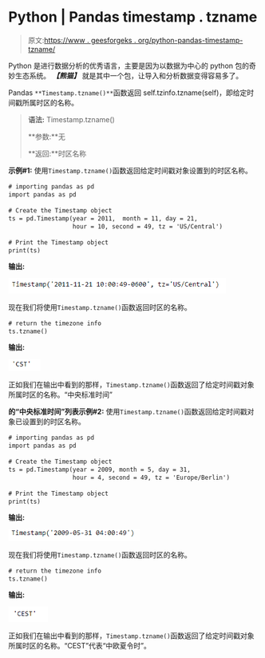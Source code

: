 # Python | Pandas timestamp . tzname

> 原文:[https://www . geesforgeks . org/python-pandas-timestamp-tzname/](https://www.geeksforgeeks.org/python-pandas-timestamp-tzname/)

Python 是进行数据分析的优秀语言，主要是因为以数据为中心的 python 包的奇妙生态系统。 ***【熊猫】*** 就是其中一个包，让导入和分析数据变得容易多了。

Pandas `**Timestamp.tzname()**`函数返回 self.tzinfo.tzname(self)，即给定时间戳所属时区的名称。

> **语法:** Timestamp.tzname()
> 
> **参数:**无
> 
> **返回:**时区名称

**示例#1:** 使用`Timestamp.tzname()`函数返回给定时间戳对象设置到的时区名称。

```
# importing pandas as pd
import pandas as pd

# Create the Timestamp object
ts = pd.Timestamp(year = 2011,  month = 11, day = 21, 
                  hour = 10, second = 49, tz = 'US/Central') 

# Print the Timestamp object
print(ts)
```

**输出:**

![](img/46bacf48d4678c79bc6cd69f1866e796.png)

现在我们将使用`Timestamp.tzname()`函数返回时区的名称。

```
# return the timezone info
ts.tzname()
```

**输出:**

![](img/6307ec7b3f858bef53d34c7f35f40407.png)

正如我们在输出中看到的那样，`Timestamp.tzname()`函数返回了给定时间戳对象所属时区的名称。“中央标准时间”

**的“中央标准时间”列表示例#2:** 使用`Timestamp.tzname()`函数返回给定时间戳对象已设置到的时区名称。

```
# importing pandas as pd
import pandas as pd

# Create the Timestamp object
ts = pd.Timestamp(year = 2009, month = 5, day = 31, 
                  hour = 4, second = 49, tz = 'Europe/Berlin')

# Print the Timestamp object
print(ts)
```

**输出:**

![](img/7a8204280757021b74e4088cca2b61e9.png)

现在我们将使用`Timestamp.tzname()`函数返回时区的名称。

```
# return the timezone info
ts.tzname()
```

**输出:**

![](img/38c90468c2e4f152fcaa893df8ed6271.png)

正如我们在输出中看到的那样，`Timestamp.tzname()`函数返回了给定时间戳对象所属时区的名称。“CEST”代表“中欧夏令时”。